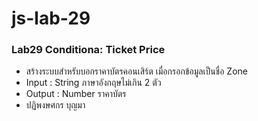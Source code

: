 # js-lab-29
### Lab29 Conditiona: Ticket Price
- สร้างระบบสำหรับบอกราคาบัตรคอนเสิร์ต เมื่อกรอกข้อมูลเป็นชื่อ Zone
- Input : String ภาษาอังกฤษไม่เกิน 2 ตัว
- Output : Number ราคาบัตร
- ปฏิพงษศกร บุญมา